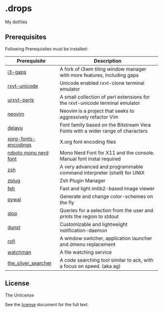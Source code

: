 # .drops
My dotfiles

## Prerequisites
Following Prerequisites must be installed:

| Prerequisite                                                          | Description                                                                    |
|-----------------------------------------------------------------------|--------------------------------------------------------------------------------|
| [i3-gaps](https://github.com/Airblader/i3)                            | A fork of i3wm tiling window manager with more features, including gaps        |
| [rxvt-unicode](https://www.archlinux.org/packages/community/x86_64/rxvt-unicode/)| Unicode enabled rxvt-clone terminal emulator                        |
| [urxvt-perls](https://www.archlinux.org/packages/community/any/urxvt-perls/)| A small collection of perl extensions for the rxvt-unicode terminal emulator|
| [neovim](https://github.com/neovim/neovim)                            | Neovim is a project that seeks to aggressively refactor Vim                    |
| [dejavu](https://dejavu-fonts.github.io/)                             | Font family based on the Bitstream Vera Fonts with a wider range of characters |
| [xorg-fonts-encodings](https://www.archlinux.org/packages/extra/any/xorg-fonts-encodings/)| X.org font encoding files                                  |
| [roboto mono nerd font](https://github.com/ryanoasis/nerd-fonts/blob/master/patched-fonts/RobotoMono/Regular/complete/Roboto%20Mono%20Nerd%20Font%20Complete%20Mono.ttf) | Mono Nerd Font for X11 and the console. Manual font instal required |
| [zsh](http://www.zsh.org/)                                            | A very advanced and programmable command interpreter (shell) for UNIX          |
| [zplug](https://github.com/zplug/zplug)                               | Zsh Plugin Manager                                                             |
| [feh](https://feh.finalrewind.org/)                                   | Fast and light imlib2-based image viewer                                       |
| [pywal](https://github.com/dylanaraps/pywal)                          | Generate and change color-schemes on the fly                                   |   
| [slop](https://github.com/naelstrof/slop)                             | Queries for a selection from the user and prints the region to stdout          |
| [dunst](https://dunst-project.org/)                                   | Customizable and lightweight notification-daemon                               |
| [rofi](https://github.com/davatorium/rofi)                            | A window switcher, application launcher and dmenu replacement                  |
| [watchman](https://www.archlinux.org/packages/community/x86_64/watchman/)| A file watching service                                                     |
| [the_silver_searcher](https://github.com/ggreer/the_silver_searcher)  | A code searching tool similar to ack, with a focus on speed. (aka ag)          |

## License

The Unlicense

See the [license](./LICENSE) document for the full text.
